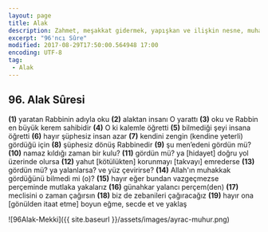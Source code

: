 ```yaml
---
layout: page
title: Alak
description: Zahmet, meşakkat gidermek, yapışkan ve ilişkin nesne, muhabbet eylemek
excerpt: "96'ncı Sûre"
modified: 2017-08-29T17:50:00.564948 17:00
encoding: UTF-8
tag: 
 - Alak
---
```


## 96. Alak Sûresi
**(1)** yaratan Rabbinin adıyla oku
**(2)** alaktan insanı O yarattı
**(3)** oku ve Rabbin en büyük kerem sahibidir
**(4)** O ki kalemle öğretti
**(5)** bilmediği şeyi insana öğretti
**(6)** hayır şüphesiz insan azar
**(7)** kendini zengin (kendine yeterli) gördüğü için
**(8)** şüphesiz dönüş Rabbinedir
**(9)** şu men’edeni gördün mü?
**(10)** namaz kıldığı zaman bir kulu?
**(11)** gördün mü? ya [hidayet] doğru yol üzerinde olursa
**(12)** yahut [kötülükten] korunmayı [takvayı] emrederse
**(13)** gördün mü? ya yalanlarsa? ve yüz çevirirse? 
**(14)** Allah'ın muhakkak gördüğünü bilmedi mi (o)?
**(15)** hayır eğer bundan vazgeçmezse perçeminde mutlaka yakalarız
**(16)** günahkar yalancı perçem(den)
**(17)** meclisini o zaman çağırsın
**(18)** biz de zebanileri çağıracağız
**(19)** hayır ona [gönülden itaat etme] boyun eğme, secde et ve yaklaş

![96Alak-Mekki]({{ site.baseurl }}/assets/images/ayrac-muhur.png)
